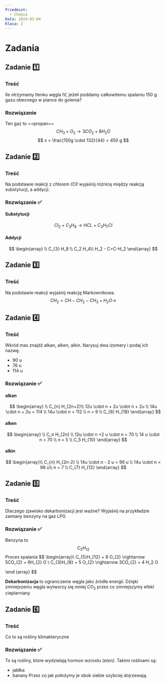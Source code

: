 ```yaml
---
Przedmiot:
  - Chemia
Data: 2024-03-04
Klasa: 2
---
```

# Zadania

## Zadanie 1️⃣
### Treść
Ile otrzymamy tlenku węgla IV, jeżeli poddamy całkowitemu spalaniu 150 g gazu obecnego w piance do golenia?
### Rozwiązanie
Ten gaz to ==propan==
$$
C H_{3} + O_{2} \rightarrow 3 C O_2 + 8H_{2}O
$$
$$
x = \frac{150g \cdot 132}{44} = 450 g 
$$
## Zadanie 2️⃣
### Treść
Na podstawie reakcji z *chlorem (Cl)* wyjaśnij różnicę między reakcją substytucji, a addycji. 
### Rozwiązanie ✅
#### Substytucji
$$
Cl_2 + C_3H_8 \rightarrow HCL + C_3 H_7 Cl
$$
#### Addycji
$$
\begin{array} \\
C_{3} H_8 \\
C_2 H_4\\
H_2 - C=C-H_2 
\end{array}
$$



## Zadanie 3️⃣
### Treść
Na podstawie reakcji wyjaśnij reakcję Markownikowa.
$$
CH_2 = CH- CH_2-CH_3 + H_2O \rightarrow
$$
## Zadanie 4️⃣
### Treść
Wśród mas znajdź alkan, alken, alkin. Narysuj dwa izomery i podaj ich nazwę.
- 90 u
- 76 u
- 114 u
### Rozwiązanie ✅
#### alkan
$$ \begin{array} \\
C_{n} H_{2n+2}\\
12u \cdot n + 2u \cdot n + 2u \\
14u \cdot n + 2u = 114 \\
14u \cdot n = 112 \\
n = 9 \\
C_{8} H_{18}
\end{array}
$$
#### alken
$$
\begin{array} \\
C_n H_{2n} \\
12u \cdot  n +2 u \cdot n = 70 \\
14 u \cdot n = 70 \\
n = 5 \\
C_5 H_{10}
\end{array}
$$
#### alkin
$$
\begin{array}\\
C_{n} H_{2n-2} \\
14u \cdot n - 2 u = 96 u \\
14u \cdot n = 98 u\\
n = 7 \\
C_{7} H_{12}
\end{array}
$$

## Zadanie 5️⃣
### Treść
Dlaczego zjawisko dekarbonizacji jest ważne? Wyjaśnij na przykładzie zamiany benzyny na gaz LPG
### Rozwiązanie ✅
Benzyna to 
$$
C_5 H_12
$$
Proces spalania
$$ \begin{array}\\
C_{5}H_{12} + 8 O_{2} \rightarrow 5CO_{2} + 6H_{2} O \\
C_{3}H_{8} + 5 O_{2} \rightarrow 3CO_{2} + 4 H_2 O

\end {array}
$$

**Dekarbonizacja** to ograniczenie węgla jako źródła energii. Dzięki zmniejszeniu węgla wytworzy się mniej $CO_{2}$ przez co zmniejszymy efekt cieplarniany
## Zadanie 6️⃣
### Treść
Co to są rośliny klimakteryczne
### Rozwiązanie ✅
To są rośliny, które wydzielają hormon wzrostu *(eten)*. Takimi roślinami są:
- jabłka
- banany
Przez co jak położymy je obok siebie szybciej dojrzewają.

